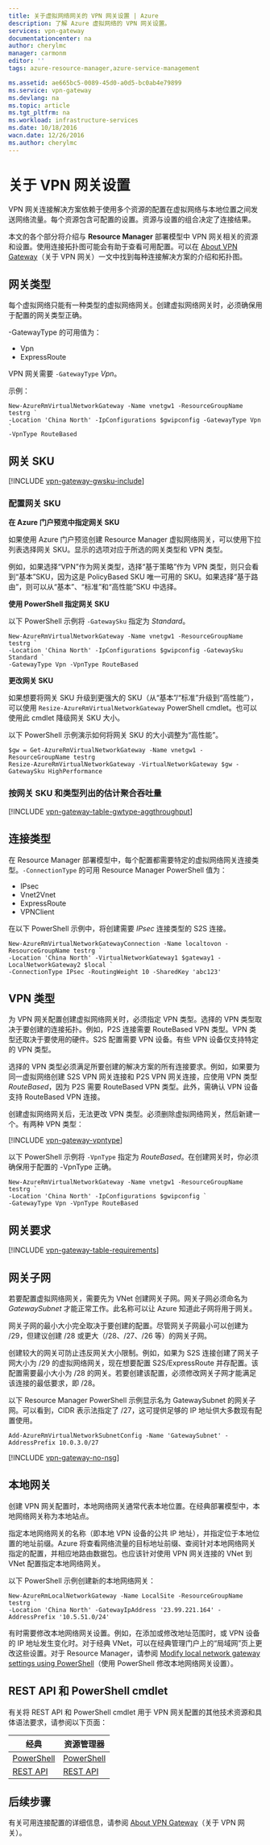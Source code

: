 ```yaml
---
title: 关于虚拟网络网关的 VPN 网关设置 | Azure
description: 了解 Azure 虚拟网络的 VPN 网关设置。
services: vpn-gateway
documentationcenter: na
author: cherylmc
manager: carmonm
editor: ''
tags: azure-resource-manager,azure-service-management

ms.assetid: ae665bc5-0089-45d0-a0d5-bc0ab4e79899
ms.service: vpn-gateway
ms.devlang: na
ms.topic: article
ms.tgt_pltfrm: na
ms.workload: infrastructure-services
ms.date: 10/18/2016
wacn.date: 12/26/2016
ms.author: cherylmc
---
```


# 关于 VPN 网关设置
VPN 网关连接解决方案依赖于使用多个资源的配置在虚拟网络与本地位置之间发送网络流量。每个资源包含可配置的设置。资源与设置的组合决定了连接结果。

本文的各个部分将介绍与 **Resource Manager** 部署模型中 VPN 网关相关的资源和设置。使用连接拓扑图可能会有助于查看可用配置。可以在 [About VPN Gateway](./vpn-gateway-about-vpngateways.md)（关于 VPN 网关）一文中找到每种连接解决方案的介绍和拓扑图。

## <a name="gwtype"></a>网关类型
每个虚拟网络只能有一种类型的虚拟网络网关。创建虚拟网络网关时，必须确保用于配置的网关类型正确。

-GatewayType 的可用值为：

* Vpn
* ExpressRoute

VPN 网关需要 `-GatewayType` *Vpn*。

示例：

```
New-AzureRmVirtualNetworkGateway -Name vnetgw1 -ResourceGroupName testrg `
-Location 'China North' -IpConfigurations $gwipconfig -GatewayType Vpn `
-VpnType RouteBased
```

## <a name="gwsku"></a>网关 SKU
[!INCLUDE [vpn-gateway-gwsku-include](../../includes/vpn-gateway-gwsku-include.md)]

### 配置网关 SKU
**在 Azure 门户预览中指定网关 SKU**

如果使用 Azure 门户预览创建 Resource Manager 虚拟网络网关，可以使用下拉列表选择网关 SKU。显示的选项对应于所选的网关类型和 VPN 类型。

例如，如果选择“VPN”作为网关类型，选择“基于策略”作为 VPN 类型，则只会看到“基本”SKU，因为这是 PolicyBased SKU 唯一可用的 SKU。如果选择“基于路由”，则可以从“基本”、“标准”和“高性能”SKU 中选择。

**使用 PowerShell 指定网关 SKU**

以下 PowerShell 示例将 `-GatewaySku` 指定为 *Standard*。

```
New-AzureRmVirtualNetworkGateway -Name vnetgw1 -ResourceGroupName testrg `
-Location 'China North' -IpConfigurations $gwipconfig -GatewaySku Standard `
-GatewayType Vpn -VpnType RouteBased
```

**更改网关 SKU**

如果想要将网关 SKU 升级到更强大的 SKU（从“基本”/“标准”升级到“高性能”），可以使用 `Resize-AzureRmVirtualNetworkGateway` PowerShell cmdlet。也可以使用此 cmdlet 降级网关 SKU 大小。

以下 PowerShell 示例演示如何将网关 SKU 的大小调整为“高性能”。

```
$gw = Get-AzureRmVirtualNetworkGateway -Name vnetgw1 -ResourceGroupName testrg
Resize-AzureRmVirtualNetworkGateway -VirtualNetworkGateway $gw -GatewaySku HighPerformance
```

### 按网关 SKU 和类型列出的估计聚合吞吐量
[!INCLUDE [vpn-gateway-table-gwtype-aggthroughput](../../includes/vpn-gateway-table-gwtype-aggtput-include.md)]

## <a name="connectiontype"></a>连接类型
在 Resource Manager 部署模型中，每个配置都需要特定的虚拟网络网关连接类型。`-ConnectionType` 的可用 Resource Manager PowerShell 值为：

* IPsec
* Vnet2Vnet
* ExpressRoute
* VPNClient

在以下 PowerShell 示例中，将创建需要 *IPsec* 连接类型的 S2S 连接。

```
New-AzureRmVirtualNetworkGatewayConnection -Name localtovon -ResourceGroupName testrg `
-Location 'China North' -VirtualNetworkGateway1 $gateway1 -LocalNetworkGateway2 $local `
-ConnectionType IPsec -RoutingWeight 10 -SharedKey 'abc123'
```

## <a name="vpntype"></a>VPN 类型
为 VPN 网关配置创建虚拟网络网关时，必须指定 VPN 类型。选择的 VPN 类型取决于要创建的连接拓扑。例如，P2S 连接需要 RouteBased VPN 类型。VPN 类型还取决于要使用的硬件。S2S 配置需要 VPN 设备。有些 VPN 设备仅支持特定的 VPN 类型。

选择的 VPN 类型必须满足所要创建的解决方案的所有连接要求。例如，如果要为同一虚拟网络创建 S2S VPN 网关连接和 P2S VPN 网关连接，应使用 VPN 类型 *RouteBased*，因为 P2S 需要 RouteBased VPN 类型。此外，需确认 VPN 设备支持 RouteBased VPN 连接。

创建虚拟网络网关后，无法更改 VPN 类型。必须删除虚拟网络网关，然后新建一个。有两种 VPN 类型：

[!INCLUDE [vpn-gateway-vpntype](../../includes/vpn-gateway-vpntype-include.md)]

以下 PowerShell 示例将 `-VpnType` 指定为 *RouteBased*。在创建网关时，你必须确保用于配置的 -VpnType 正确。

```
New-AzureRmVirtualNetworkGateway -Name vnetgw1 -ResourceGroupName testrg `
-Location 'China North' -IpConfigurations $gwipconfig `
-GatewayType Vpn -VpnType RouteBased
```

## <a name="requirements"></a>网关要求
[!INCLUDE [vpn-gateway-table-requirements](../../includes/vpn-gateway-table-requirements-include.md)]

## <a name="gwsub"></a>网关子网
若要配置虚拟网络网关，需要先为 VNet 创建网关子网。网关子网必须命名为 *GatewaySubnet* 才能正常工作。此名称可以让 Azure 知道此子网将用于网关。

网关子网的最小大小完全取决于要创建的配置。尽管网关子网最小可以创建为 /29，但建议创建 /28 或更大（/28、/27、/26 等）的网关子网。

创建较大的网关可防止违反网关大小限制。例如，如果为 S2S 连接创建了网关子网大小为 /29 的虚拟网络网关，现在想要配置 S2S/ExpressRoute 并存配置。该配置需要最小大小为 /28 的网关。若要创建该配置，必须修改网关子网才能满足该连接的最低要求，即 /28。

以下 Resource Manager PowerShell 示例显示名为 GatewaySubnet 的网关子网。可以看到，CIDR 表示法指定了 /27，这可提供足够的 IP 地址供大多数现有配置使用。

```
Add-AzureRmVirtualNetworkSubnetConfig -Name 'GatewaySubnet' -AddressPrefix 10.0.3.0/27
```

[!INCLUDE [vpn-gateway-no-nsg](../../includes/vpn-gateway-no-nsg-include.md)]

## <a name="lng"></a>本地网关
创建 VPN 网关配置时，本地网络网关通常代表本地位置。在经典部署模型中，本地网络网关称为本地站点。

指定本地网络网关的名称（即本地 VPN 设备的公共 IP 地址），并指定位于本地位置的地址前缀。Azure 将查看网络流量的目标地址前缀、查阅针对本地网络网关指定的配置，并相应地路由数据包。也应该针对使用 VPN 网关连接的 VNet 到 VNet 配置指定本地网络网关。

以下 PowerShell 示例创建新的本地网络网关：

```
New-AzureRmLocalNetworkGateway -Name LocalSite -ResourceGroupName testrg `
-Location 'China North' -GatewayIpAddress '23.99.221.164' -AddressPrefix '10.5.51.0/24'
```

有时需要修改本地网络网关设置。例如，在添加或修改地址范围时，或 VPN 设备的 IP 地址发生变化时。对于经典 VNet，可以在经典管理门户上的“局域网”页上更改这些设置。对于 Resource Manager，请参阅 [Modify local network gateway settings using PowerShell](./vpn-gateway-modify-local-network-gateway.md)（使用 PowerShell 修改本地网络网关设置）。

## <a name="resources"></a>REST API 和 PowerShell cmdlet
有关将 REST API 和 PowerShell cmdlet 用于 VPN 网关配置的其他技术资源和具体语法要求，请参阅以下页面：

| **经典** | **资源管理器** |
| --- | --- |
| [PowerShell](https://msdn.microsoft.com/zh-cn/library/mt270335.aspx) |[PowerShell](https://msdn.microsoft.com/zh-cn/library/mt163510.aspx) |
| [REST API](https://msdn.microsoft.com/zh-cn/library/jj154113.aspx) |[REST API](https://msdn.microsoft.com/zh-cn/library/mt163859.aspx) |

## 后续步骤
有关可用连接配置的详细信息，请参阅 [About VPN Gateway](./vpn-gateway-about-vpngateways.md)（关于 VPN 网关）。

<!---HONumber=Mooncake_1219_2016-->